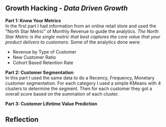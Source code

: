 <h2>Growth Hacking - <i>Data Driven Growth</i></h2>
<b>Part 1: Know Your Metrics</b><br />
In the first part I had information from an online retail store and used the "North Star Metric" of Monthly Revenue to guide the analytics. <i>The North Star Metric is the single metric that best captures the core value that your product delivers to customers.</i> Some of the analytics done were:
<ul>
  <li> Revenue by Type of Customer </li>
  <li> New Customer Ratio </li>
  <li> Cohort Based Retention Rate </li>
</ul>

<b>Part 2: Customer Segmentation</b><br /> 
In this part I used the same data to do a Recency, Frequency, Monetary customer segmentation. For each category I used a simple KMeans with 4 clusters to determine the segment. Then for each customer they got a overall score based on the summation of each cluster. <br /> 

<b>Part 3: Customer Lifetime Value Prediction</b><br />

<h2>Reflection</h2>
